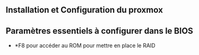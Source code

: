 ## Installation et Configuration du proxmox

## Paramètres essentiels à configurer dans le BIOS
- *F8 pour accéder au ROM pour mettre en place le RAID 
